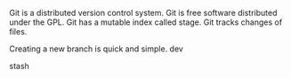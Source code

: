 Git is a distributed version control system.
Git is free software distributed under the GPL.
Git has a mutable index called stage.
Git tracks changes of files.

Creating a new branch is quick and simple. 
dev

stash
